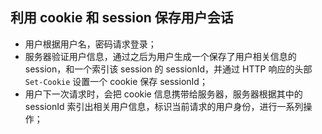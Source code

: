 ## 利用 cookie 和 session 保存用户会话

- 用户根据用户名，密码请求登录；
- 服务器验证用户信息，通过之后为用户生成一个保存了用户相关信息的 session，和一个索引该 session 的 sessionId，并通过 HTTP 响应的头部 `Set-Cookie` 设置一个 cookie 保存 sessionId；
- 用户下一次请求时，会把 cookie 信息携带给服务器，服务器根据其中的 sessionId 索引出相关用户信息，标识当前请求的用户身份，进行一系列操作；

